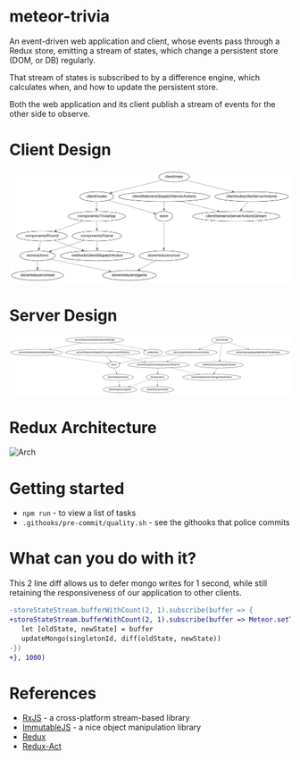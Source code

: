 # meteor-trivia

An event-driven web application and client, whose events pass through a Redux store, emitting a stream of states, which change a persistent store (DOM, or DB) regularly.

That stream of states is subscribed to by a difference engine, which calculates when, and how to update the persistent store.

Both the web application and its client publish a stream of events for the other side to observe.

# Client Design
![Client Dep Graph](doc/deps-client.svg)

# Server Design
![Server Dep Graph](doc/deps-server.svg)

# Redux Architecture
![Arch](https://s3.amazonaws.com/www.deanius.com/images/React-Redux-Architecture.png)

# Getting started

* `npm run` - to view a list of tasks
* `.githooks/pre-commit/quality.sh` - see the githooks that police commits

# What can you do with it?

This 2 line diff allows us to defer mongo writes for 1 second, while still retaining the responsiveness of our application to other clients.

```diff
-storeStateStream.bufferWithCount(2, 1).subscribe(buffer => {
+storeStateStream.bufferWithCount(2, 1).subscribe(buffer => Meteor.setTimeout(() =>{
   let [oldState, newState] = buffer
   updateMongo(singletonId, diff(oldState, newState))
-})
+}, 1000)
```



# References
- [RxJS](http://reactivex.io/) - a cross-platform stream-based library
- [ImmutableJS](https://facebook.github.io/immutable-js/) - a nice object manipulation library
- [Redux](http://redux.js.org/) 
- [Redux-Act](https://github.com/pauldijou/redux-act)

